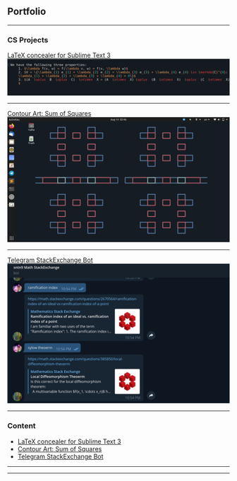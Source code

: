 ## Portfolio

---

### CS Projects  

[LaTeX concealer for Sublime Text 3](/LaTeX_conceal)
<img src="images/conceal_tex.gif?raw=true"/>

---
[Contour Art: Sum of Squares](/SOS_wallpaper)
<img src="images/wallpaper_art_1.png?raw=true"/>

---
[Telegram StackExchange Bot](/telegram_bot)
<img src="images/telegram_bot.png?raw=true"/>

---

### Content

- [LaTeX concealer for Sublime Text 3](/LaTeX_conceal)
- [Contour Art: Sum of Squares](/SOS_wallpaper)
- [Telegram StackExchange Bot](/telegram_bot)


---


---

